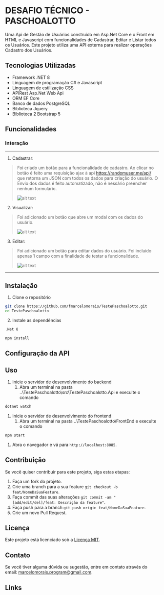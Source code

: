 ﻿# DESAFIO TÉCNICO - PASCHOALOTTO

Uma Api de Gestão de Usuários construído em Asp.Net Core e o Front em HTML e Javascript
com funcionalidades de Cadastrar, Editar e Listar todos os Usuários. Este projeto utiliza uma API externa para realizar operações Cadastro dos Usuários.


## Tecnologias Utilizadas

- Framework .NET 8
- Linguagem de programação C# e Javascript
- Linguagem de estilização CSS
- APIRest Asp.Net Web Api
- ORM EF Core
- Banco de dados PostgreSQL
- Biblioteca Jquery
- Biblioteca 2 Bootstrap 5


## Funcionalidades

### Interação

---

1. Cadastrar:
> Foi criado um botão para a funcionalidade de cadastro.
> Ao clicar no botão é feito uma requisição ajax à api https://randomuser.me/api/ que retorna  um JSON com todos os dados para criação do usuário.
> O Envio dos dados é feito automatizado, não é nessário preencher nenhum formulário.
>
> ![alt text](image-1.png)

2. Visualizar: 
> Foi adicionado um botão que abre um modal com os dados do usuário.
>
> ![alt text](image-2.png)


3. Editar: 
> Foi adicionado um botão para editar dados do usuário.
> Foi incluido apenas 1 campo com a finalidade de testar a funcionalidade.
>
> ![alt text](image-3.png)

---

## Instalação

1. Clone o repositório
```bash
git clone https://github.com/fmarcelomorais/TestePaschoalotto.git
cd TestePaschoalotto
```

2. Instale as dependências
```bash
.Net 8
```
```bash
npm install
```


## Configuração da API

## Uso

1. Inicie o servidor de desenvolvimento do backend
   1. Abra um terminal na pasta ..\TestePaschoalotto\src\TestePaschoalotto.Api e execulte o comando
```bash
dotnet watch
```
1. Inicie o servidor de desenvolvimento do frontend
   1. Abra um terminal na pasta ..\TestePaschoalotto\FrontEnd e execulte o comando
```bash
npm start
```

1. Abra o navegador e vá para `http://localhost:8085`.

## Contribuição

Se você quiser contribuir para este projeto, siga estas etapas:

1. Faça um fork do projeto.
2. Crie uma branch para a sua feature `git checkout -b feat/NomeDaSuaFeature`.
3. Faça commit das suas alterações `git commit -am "[add/edit/del]/feat: Descrição da feature"`.
4. Faça push para a branch `git push origin feat/NomeDaSuaFeature`.
5. Crie um novo Pull Request.


## Licença

Este projeto está licenciado sob a [Licença MIT](link-para-a-licenca).


## Contato

Se você tiver alguma dúvida ou sugestão, entre em contato através 
do email: [marcelomorais.program@gmail.com](mailto:marcelomorais.program@gmail.com).

## Links

